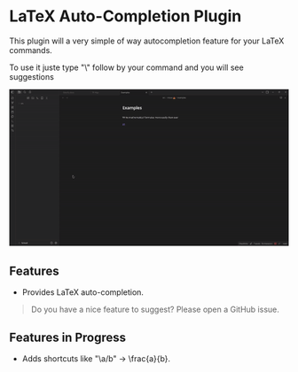 # LaTeX Auto-Completion Plugin

This plugin will a very simple of way autocompletion feature for your LaTeX commands.

To use it juste type "\\" follow by your command and you will see suggestions

![Demo](./docs/latex-autocomplete-plugin-ezgif.com-video-to-gif-converter.gif)

## Features

- Provides LaTeX auto-completion.

> Do you have a nice feature to suggest? Please open a GitHub issue.

## Features in Progress

- Adds shortcuts like "\a/b" -> \frac{a}{b}.
